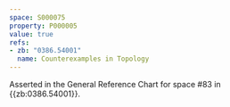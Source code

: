 ```yaml
---
space: S000075
property: P000005
value: true
refs:
- zb: "0386.54001"
  name: Counterexamples in Topology
---
```


Asserted in the General Reference Chart for space #83 in
{{zb:0386.54001}}.
